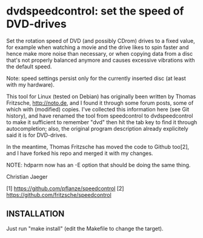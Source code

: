 dvdspeedcontrol: set the speed of DVD-drives
============================================

Set the rotation speed of DVD (and possibly CDrom) drives to a fixed
value, for example when watching a movie and the drive likes to spin
faster and hence make more noise than necessary, or when copying data
from a disc that's not properly balanced anymore and causes excessive
vibrations with the default speed.

Note: speed settings persist only for the currently inserted disc (at
least with my hardware).

This tool for Linux (tested on Debian) has originally been written by
Thomas Fritzsche, http://noto.de, and I found it through some forum
posts, some of which with (modified) copies. I've collected this
information here (see Git history), and have renamed the tool from
speedcontrol to dvdspeedcontrol to make it sufficient to remember
"dvd" then hit the tab key to find it through autocompletion; also,
the original program description already explicitely said it is for
DVD-drives.

In the meantime, Thomas Fritzsche has moved the code to Github too[2],
and I have forked his repo and merged it with my changes.

NOTE: hdparm now has an -E option that should be doing the same thing.

Christian Jaeger

[1] https://github.com/pflanze/speedcontrol
[2] https://github.com/fritzsche/speedcontrol


INSTALLATION
------------

Just run "make install" (edit the Makefile to change the
target).

